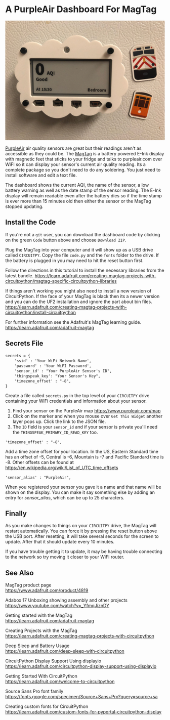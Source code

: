 # A PurpleAir Dashboard For MagTag
![MagTag Display](/IMG_2638.jpeg)

[PurpleAir](https://www.purpleair.com/) air quality sensors are great but their readings aren't as accessible as they could be. The [MagTag](https://www.adafruit.com/product/4819) is a battery powered E-Ink display with magnetic feet that sticks to your fridge and talks to purpleair.com over WiFI so it can display your sensor's current air quality reading. Its a complete package so you don't need to do any soldering. You just need to install software and edit a text file.

The dashboard shows the current AQI, the name of the sensor, a low battery warning as well as the date stamp of the sensor reading. The E-Ink display will remain readable even after the battery dies so if the time stamp is ever more than 15 minutes old then either the sensor or the MagTag stopped updating.

## Install the Code

If you're not a `git` user, you can download the dashboard code by clicking on the green `Code` button above and choose `Download ZIP`.

Plug the MagTag into your computer and it will show up as a USB drive called `CIRCUITPY`. Copy the file `code.py` and the `fonts` folder to the drive. If the battery is plugged in you may need to hit the reset button first.

Follow the directions in this tutorial to install the necessary libraries from the latest bundle.
https://learn.adafruit.com/creating-magtag-projects-with-circuitpython/magtag-specific-circuitpython-libraries

If things aren't working you might also need to install a new version of CircuitPython. If the face of your MagTag is black then its a newer version and you can do the UF2 installation and ignore the part about bin files.
https://learn.adafruit.com/creating-magtag-projects-with-circuitpython/install-circuitpython

For further information see the Adafruit's MagTag learning guide.
https://learn.adafruit.com/adafruit-magtag

## Secrets File

```
secrets = {
    'ssid' : 'Your WiFi Network Name',
    'password' : 'Your WiFI Password',
    'sensor_id' : "Your PurpleAir Sensor's ID",
    'thingspeak_key': "Your Sensor's Key",
    'timezone_offset' : "-8",
}
```
Create a file called `secrets.py` in the top level of your `CIRCUITPY` drive containing your WiFi credentials and information about your sensor.

1. Find your sensor on the PurpleAir map https://www.purpleair.com/map
1. Click on the marker and when you mouse over `Get This Widget` another layer pops up. Click the link to the JSON file.
1. The `ID` field is your ``sensor_id`` and if your sensor is private you'll need the `THINGSPEAK_PRIMARY_ID_READ_KEY` too.

```
'timezone_offset' : "-8",
```
Add a time zone offset for your location. In the US, Eastern Standard time has an offset of -5, Central is -6, Mountain is -7 and Pacific Standard time is -8. Other offsets can be found at  
https://en.wikipedia.org/wiki/List_of_UTC_time_offsets

```
'sensor_alias' : "PurpleAir",
```
When you registered your sensor you gave it a name and that name will be shown on the display. You can make it say something else by adding an entry for _sensor_alias_, which can be up to 25 characters.

## Finally

As you make changes to things on your `CIRCUITPY` drive, the MagTag will restart automatically. You can force it by pressing the reset button above the USB port. After resetting, it will take several seconds for the screen to update. After that it should update every 10 minutes.

If you have trouble getting it to update, it may be having trouble connecting to the network so try moving it closer to your WiFI router.

## See Also

MagTag product page  
https://www.adafruit.com/product/4819

Adabox 17 Unboxing showing assembly and other projects  
https://www.youtube.com/watch?v=_YfmqJiznDY

Getting started with the MagTag  
https://learn.adafruit.com/adafruit-magtag

Creating Projects with the MagTag  
https://learn.adafruit.com/creating-magtag-projects-with-circuitpython

Deep Sleep and Battery Usage  
https://learn.adafruit.com/deep-sleep-with-circuitpython

CircuitPython Display Support Using displayio  
https://learn.adafruit.com/circuitpython-display-support-using-displayio

Getting Started With CircuitPython  
https://learn.adafruit.com/welcome-to-circuitpython

Source Sans Pro font family  
https://fonts.google.com/specimen/Source+Sans+Pro?query=source+sa

Creating custom fonts for CircuitPython  
https://learn.adafruit.com/custom-fonts-for-pyportal-circuitpython-display
